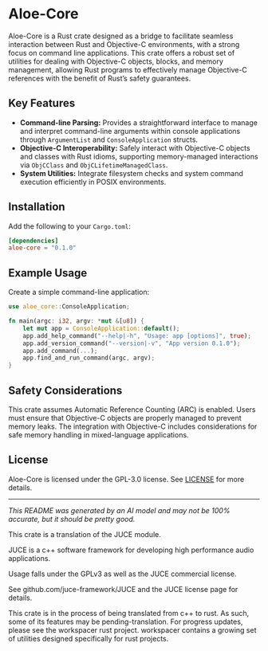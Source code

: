 # Aloe-Core

Aloe-Core is a Rust crate designed as a bridge to facilitate seamless interaction between Rust and Objective-C environments, with a strong focus on command line applications. This crate offers a robust set of utilities for dealing with Objective-C objects, blocks, and memory management, allowing Rust programs to effectively manage Objective-C references with the benefit of Rust’s safety guarantees.

## Key Features
- **Command-line Parsing:** Provides a straightforward interface to manage and interpret command-line arguments within console applications through `ArgumentList` and `ConsoleApplication` structs.
- **Objective-C Interoperability:** Safely interact with Objective-C objects and classes with Rust idioms, supporting memory-managed interactions via `ObjCClass` and `ObjCLifetimeManagedClass`.
- **System Utilities:** Integrate filesystem checks and system command execution efficiently in POSIX environments.

## Installation
Add the following to your `Cargo.toml`:
```toml
[dependencies]
aloe-core = "0.1.0"
```

## Example Usage
Create a simple command-line application:
```rust
use aloe_core::ConsoleApplication;

fn main(argc: i32, argv: *mut &[u8]) {
    let mut app = ConsoleApplication::default();
    app.add_help_command("--help|-h", "Usage: app [options]", true);
    app.add_version_command("--version|-v", "App version 0.1.0");
    app.add_command(...);
    app.find_and_run_command(argc, argv);
}
```

## Safety Considerations
This crate assumes Automatic Reference Counting (ARC) is enabled. Users must ensure that Objective-C objects are properly managed to prevent memory leaks. The integration with Objective-C includes considerations for safe memory handling in mixed-language applications.

## License
Aloe-Core is licensed under the GPL-3.0 license. See [LICENSE](./LICENSE) for more details.

---

*This README was generated by an AI model and may not be 100% accurate, but it should be pretty good.*


This crate is a translation of the JUCE module.

JUCE is a c++ software framework for developing high performance audio applications.

Usage falls under the GPLv3 as well as the JUCE commercial license.

See github.com/juce-framework/JUCE and the JUCE license page for details.

This crate is in the process of being translated from c++ to rust. As such, some of its features may be pending-translation. For progress updates, please see the workspacer rust project. workspacer contains a growing set of utilities designed specifically for rust projects.
